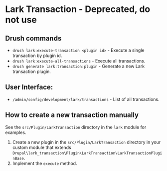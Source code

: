 # Lark Transaction - Deprecated, do not use

## Drush commands

* `drush lark:execute-transaction <plugin id>` - Execute a single transaction by plugin id.
* `drush lark:execute-all-transactions` - Execute all transactions.
* `drush generate lark:transaction:plugin` - Generate a new Lark transaction plugin.

## User Interface:

* `/admin/config/development/lark/transactions` - List of all transactions.

## How to create a new transaction manually

See the `src/Plugin/LarkTransaction` directory in the `lark` module for examples.

1. Create a new plugin in the `src/Plugin/LarkTransaction` directory in your custom module that extends `Drupal\lark_transaction\Plugin\LarkTransaction\LarkTransactionPluginBase`.
2. Implement the `execute` method.

